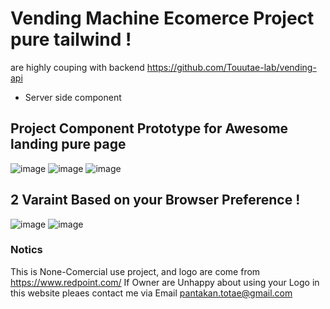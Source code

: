 # Vending Machine Ecomerce Project pure tailwind !

are highly couping with backend https://github.com/Touutae-lab/vending-api

- Server side component

## Project Component Prototype for Awesome landing pure page
![image](https://github.com/Touutae-lab/vending-frontend/assets/58826535/3712d7de-f706-48f6-b299-4a92bd378bd8)
![image](https://github.com/Touutae-lab/vending-frontend/assets/58826535/699299be-26d0-4a33-9375-06617b16f823)
![image](https://github.com/Touutae-lab/vending-frontend/assets/58826535/0ff05d7d-fe5a-413f-a41e-4b1e606893a8)

## 2 Varaint Based on your Browser Preference !
![image](https://github.com/Touutae-lab/vending-frontend/assets/58826535/c6cfd9e0-c50e-4bd9-929d-2bd3851b475f)
![image](https://github.com/Touutae-lab/vending-frontend/assets/58826535/4a53686f-415d-4833-94c9-f0100836acfc)


### Notics
This is  None-Comercial use project, and logo are come from https://www.redpoint.com/
If Owner are Unhappy about using your Logo in this website  pleaes contact me via Email pantakan.totae@gmail.com
